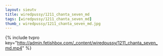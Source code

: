 ```yaml
--- 
layout: sieutv
title: wiredpussy/1211_chanta_seven_md
tags: [wiredpussy/1211_chanta_seven_md]
thumb_: wiredpussy/1211_chanta_seven_md.jpg
---
```

{% include tvpro key="http://admin.fetishbox.com/_content/wiredpussy/1211_chanta_seven_md.mp4" %} 

